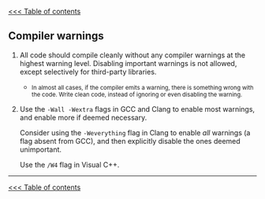 [<<< Table of contents](../README.md)

## Compiler warnings

1. All code should compile cleanly without any compiler warnings at the highest warning level. Disabling important warnings is not allowed, except selectively for third-party libraries.

    - <small>In almost all cases, if the compiler emits a warning, there is something wrong with the code. Write clean code, instead of ignoring or even disabling the warning.</small>

2. Use the `-Wall -Wextra` flags in GCC and Clang to enable most warnings, and enable more if deemed necessary.

    Consider using the `-Weverything` flag in Clang to enable *all* warnings (a flag absent from GCC), and then explicitly disable the ones deemed unimportant.
  
    Use the `/W4` flag in Visual C++.
    
---

[<<< Table of contents](../README.md)